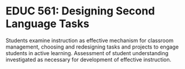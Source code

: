 # EDUC 561: Designing Second Language Tasks

Students examine instruction as effective mechanism for classroom management, choosing and redesigning tasks and projects to engage students in active learning. Assessment of student understanding investigated as necessary for development of effective instruction.